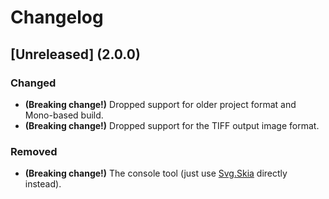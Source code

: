 ﻿Changelog
=========

## [Unreleased] (2.0.0)
### Changed
- **(Breaking change!)** Dropped support for older project format and Mono-based build.
- **(Breaking change!)** Dropped support for the TIFF output image format.

### Removed
- **(Breaking change!)** The console tool (just use [Svg.Skia](https://github.com/wieslawsoltes/Svg.Skia) directly instead).
